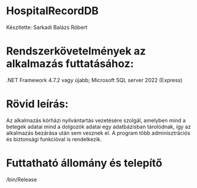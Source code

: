 # HospitalRecordDB

 Készítette: Sarkadi Balázs Róbert


# Rendszerkövetelmények az alkalmazás futtatásához: 
.NET Framework 4.7.2 vagy újabb; Microsoft SQL server 2022 (Express)


# Rövid leírás:

Az alkalmazás kórházi nyílvántartás vezetésére szolgál, amelyben mind a betegek adatai mind a dolgozók adatai egy adatbázisban tárolódnak, így az alkalmazás bezárása után sem vesznek el. A program több adminisztrációs és biztonsági funkcióval is rendelkezik.

# Futtatható állomány és telepítő
/bin/Release
